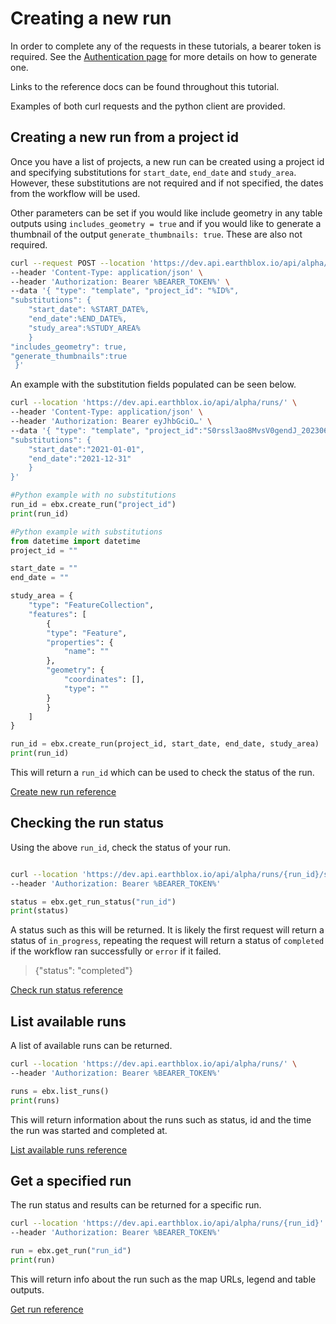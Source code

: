 # Creating a new run

In order to complete any of the requests in these tutorials, a bearer token is required. See the [Authentication page](../README%20Authentication.md) for more details on how to generate one. 

Links to the reference docs can be found throughout this tutorial. 

Examples of both curl requests and the python client are provided. 

## Creating a new run from a project id

Once you have a list of projects, a new run can be created using a project id and specifying substitutions for `start_date`, `end_date` and `study_area`. However, these substitutions are not required and if not specified, the dates from the workflow will be used.

Other parameters can be set if you would like include geometry in any table outputs using `includes_geometry = true` and if you would like to generate a thumbnail of the output `generate_thumbnails: true`. These are also not required. 

```bash 
curl --request POST --location 'https://dev.api.earthblox.io/api/alpha/runs/' \
--header 'Content-Type: application/json' \
--header 'Authorization: Bearer %BEARER_TOKEN%' \
--data '{ "type": "template", "project_id": "%ID%",
"substitutions": {
    "start_date": %START_DATE%, 
    "end_date":%END_DATE%, 
    "study_area":%STUDY_AREA%
    }
"includes_geometry": true, 
"generate_thumbnails":true
 }'
```

An example with the substitution fields populated can be seen below.

```bash 
curl --location 'https://dev.api.earthblox.io/api/alpha/runs/' \
--header 'Content-Type: application/json' \
--header 'Authorization: Bearer eyJhbGciO…' \
--data '{ "type": "template", "project_id":"S0rssl3ao8MvsV0gendJ_20230613", 
"substitutions": {
    "start_date":"2021-01-01", 
    "end_date":"2021-12-31"
    }
}'
```

```python
#Python example with no substitutions 
run_id = ebx.create_run("project_id")
print(run_id)
```

```python
#Python example with substitutions
from datetime import datetime
project_id = ""

start_date = ""
end_date = ""

study_area = {
    "type": "FeatureCollection",
    "features": [
        {
        "type": "Feature",
        "properties": {
            "name": ""
        },
        "geometry": {
            "coordinates": [],
            "type": ""
        }
        }
    ]
}

run_id = ebx.create_run(project_id, start_date, end_date, study_area)
print(run_id)
```

This will return a `run_id` which can be used to check the status of the run. 

[Create new run reference](https://dev.api.earthblox.io/docs#/runs/create_run_api_alpha_runs__post)

## Checking the run status

Using the above `run_id`, check the status of your run. 

```bash 

curl --location 'https://dev.api.earthblox.io/api/alpha/runs/{run_id}/status' \
--header 'Authorization: Bearer %BEARER_TOKEN%'
```

```python
status = ebx.get_run_status("run_id")
print(status)
```

A status such as this will be returned. It is likely the first request will return a status of `in_progress`, repeating the request will return a status of `completed` if the workflow ran successfully or `error` if it failed. 

>{"status": "completed"}

[Check run status reference](https://dev.api.earthblox.io/docs#/runs/get_run_status_api_alpha_runs__run_id__status_get)

## List available runs

A list of available runs can be returned. 

```bash
curl --location 'https://dev.api.earthblox.io/api/alpha/runs/' \
--header 'Authorization: Bearer %BEARER_TOKEN%'
```

```python
runs = ebx.list_runs()
print(runs)
```

This will return information about the runs such as status, id and the time the run was started and completed at. 

[List available runs reference](https://dev.api.earthblox.io/docs#/runs/list_runs_api_alpha_runs__get)

## Get a specified run

The run status and results can be returned for a specific run. 

```bash 
curl --location 'https://dev.api.earthblox.io/api/alpha/runs/{run_id}' \
--header 'Authorization: Bearer %BEARER_TOKEN%'
```

```python
run = ebx.get_run("run_id")
print(run)
```

This will return info about the run such as the map URLs, legend and table outputs.

[Get run reference](https://dev.api.earthblox.io/docs#/runs/get_run_api_alpha_runs__run_id__get)
